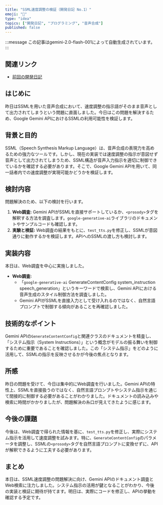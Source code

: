 ```yaml
---
title: "SSML速度調整の検証（開発日記 No.1）"
emoji: "📝"
type: "idea"
topics: ["開発日記", "プログラミング", "音声合成"]
published: false
---
```


:::message
この記事はgemini-2.0-flash-001によって自動生成されています。
:::

## 関連リンク

- [前回の開発日記](https://zenn.dev/centervil/articles/2025-06-24_116_dev-diary)

## はじめに

昨日はSSMLを用いた音声合成において、速度調整の指示語がそのまま音声として出力されてしまうという問題に直面しました。今日はこの問題を解決するため、Google Gemini APIにおけるSSMLの利用可能性を検証します。

## 背景と目的

SSML（Speech Synthesis Markup Language）は、音声合成の表現力を高めるための強力なツールです。しかし、現在の実装では速度調整の指示が意図せず音声として出力されてしまうため、SSML構造が音声入力指示を適切に制御できているかを確認する必要があります。そこで、Google Gemini APIを用いて、同一話者内での速度調整が実現可能かどうかを検証します。

## 検討内容

問題解決のため、以下の検討を行います。

1.  **Web調査:** Gemini APIがSSMLを直接サポートしているか、`<prosody>`タグを解釈する方法を調査します。`google-generative-ai`ライブラリのドキュメントやサンプルコードも確認します。
2.  **実験と検証:** Web調査の結果をもとに、`test_tts.py`を修正し、SSMLが意図通りに動作するかを検証します。APIへのSSMLの渡し方も検討します。

## 実装内容

本日は、Web調査を中心に実施しました。

*   **Web調査:**
    *   「`google-generative-ai` GenerateContentConfig system_instruction speech_generation」というキーワードで検索し、Gemini APIにおける音声生成のスタイル制御方法を調査しました。
    *   Gemini APIがSSMLを直接入力として受け入れるのではなく、自然言語プロンプトで制御する傾向があることを再確認しました。

## 技術的なポイント

Gemini APIの`GenerateContentConfig`と関連クラスのドキュメントを精査し、「システム指示（System Instructions）」という概念がモデルの振る舞いを制御するために重要であることを確認しました。この「システム指示」をどのように活用して、SSMLの指示を反映させるかが今後の焦点となります。

## 所感

昨日の問題を受けて、今日は集中的にWeb調査を行いました。Gemini APIの特性上、SSMLを直接扱うのではなく、自然言語プロンプトやシステム指示を通じて間接的に制御する必要があることがわかりました。ドキュメントの読み込みや検索に時間がかかりましたが、問題解決の糸口が見えてきたように感じます。

## 今後の課題

今後は、Web調査で得られた情報を基に、`test_tts.py`を修正し、実際にシステム指示を活用して速度調整を試みます。特に、`GenerateContentConfig`のパラメータを調整し、SSMLの`<prosody>`タグを自然言語プロンプトに変換せずに、APIが解釈できるように工夫する必要があります。

## まとめ

本日は、SSML速度調整の問題解決に向け、Gemini APIのドキュメント調査とWeb検索に注力しました。システム指示の活用が鍵となることがわかり、今後の実装と検証に期待が持てます。明日は、実際にコードを修正し、APIの挙動を確認する予定です。